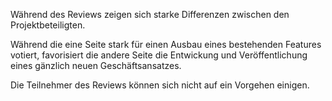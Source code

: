 Während des Reviews zeigen sich starke Differenzen zwischen den Projektbeteiligten.

Während die eine Seite stark für einen Ausbau eines bestehenden Features votiert, favorisiert die andere Seite die Entwickung und Veröffentlichung eines gänzlich neuen Geschäftsansatzes.

Die Teilnehmer des Reviews können sich nicht auf ein Vorgehen einigen.
